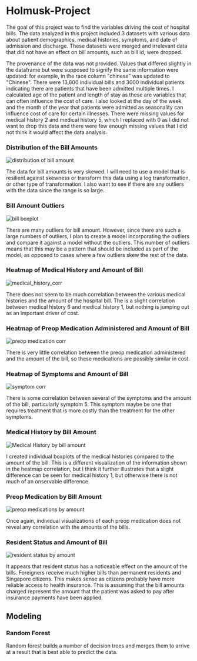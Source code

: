 # Holmusk-Project

The goal of this project was to find the variables driving the cost of hospital bills. The data analyzed in this project included 3 datasets with various data about patient demographics, medical histories, symptoms, and date of admission and discharge. These datasets were merged and irrelevant data that did not have an effect on bill amounts, such as bill id, were dropped. 

The provenance of the data was not provided. Values that differed slightly in the dataframe but were supposed to signify the same information were updated: for example, in the race column "chinese" was updated to "Chinese". There were 13,600 individual bills and 3000 individual patients indicating there are patients that have been admitted multiple times. I calculated age of the patient and length of stay as these are variables that can often influence the cost of care. I also looked at the day of the week and the month of the year that patients were admitted as seasonality can influence cost of care for certain illnesses. There were missing values for medical history 2 and medical history 5, which I replaced with 0 as I did not want to drop this data and there were few enough missing values that I did not think it would affect the data analysis. 

### Distribution of the Bill Amounts 

![distribution of bill amount](https://user-images.githubusercontent.com/66225041/129909655-ecd87703-9224-453f-b845-56500259ebce.png)

The data for bill amounts is very skewed. I will need to use a model that is resilient against skewness or transform this data using a log transformation, or other type of transformation. I also want to see if there are any outliers with the data since the range is so large. 

### Bill Amount Outliers 

![bill boxplot](https://user-images.githubusercontent.com/66225041/129910285-2e363795-3673-430f-b6bd-a4bc72fee6a5.png)

There are many outliers for bill amount. However, since there are such a large numbers of outliers, I plan to create a model incorporating the outliers and compare it against a model without the outliers. This number of outliers means that this may be a pattern that should be included as part of the model, as opposed to cases where a few outliers skew the rest of the data. 

### Heatmap of Medical History and Amount of Bill 

![medical_history_corr](https://user-images.githubusercontent.com/66225041/129902458-3468a320-0a8f-48f2-80a6-6939b3f304df.png)

There does not seem to be much correlation between the various medical histories and the amount of the hospital bill. The is a slight correlation between medical history 6 and medical history 1, but nothing is jumping out as an important driver of cost. 

### Heatmap of Preop Medication Administered and Amount of Bill

![preop medication corr](https://user-images.githubusercontent.com/66225041/129903158-5d89522e-b18f-4f57-b512-f347703de91f.png)

There is very little correlation between the preop medication administered and the amount of the bill, so these medications are possibly similar in cost. 

### Heatmap of Symptoms and Amount of Bill 

![symptom corr](https://user-images.githubusercontent.com/66225041/129904200-a0f3910d-8e7a-4de7-bb5e-c678cd6a83ab.png)

There is some correlation between several of the symptoms and the amount of the bill, particularly symptom 5. This symptom maybe be one that requires treatment that is more costly than the treatment for the other symptoms. 

### Medical History by Bill Amount

![Medical History by bill amount](https://user-images.githubusercontent.com/66225041/129910973-b7be483a-e6c4-4bfa-b263-882549f43b93.png)

I created individual boxplots of the medical histories compared to the amount of the bill. This is a different visualization of the information shown in the heatmap correlation, but I think it further illustrates that a slight difference can be seen for medical history 1, but otherwise there is not much of an onservable difference. 

### Preop Medication by Bill Amount 

![preop medications by amount](https://user-images.githubusercontent.com/66225041/129912990-d0504dbf-4d16-426e-bdaf-5755d27d6f7a.png)

Once again, individual visualizations of each preop medication does not reveal any correlation with the amounts of the bills. 

### Resident Status and Amount of Bill

![resident status by amount ](https://user-images.githubusercontent.com/66225041/129913272-228a380a-7676-467f-8dcb-44f0706b83a0.png)

It appears that resident status has a noticeable effect on the amount of the bills. Foreigners receive much higher bills than permanent residents and Singapore citizens. This makes sense as citizens probably have more reliable access to health insurance. This is assuming that the bill amounts charged represent the amount that the patient was asked to pay after insurance payments have been applied. 



## Modeling

### Random Forest 

Random forest builds a number of decision trees and merges them to arrive at a result that is best able to predict the data. 

